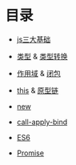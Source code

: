 # 目录
 - [js三大基础](./js三大基石.md)

 - [类型](./变量类型.md) & [类型转换](./类型转换.md)

 - [作用域](./作用域.md) & [闭包](./闭包.md)

 - [this](./this.md) & [原型链](./原型链与继承.md)

 - [new](./new.md)

 - [call-apply-bind](./call-apply-bind.md)

 - [ES6](./ES6.md)
 
 - [Promise](./Promise.md)